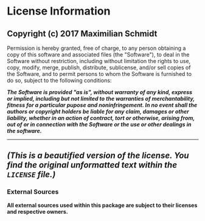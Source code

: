 # License Information
**Copyright (c) 2017 Maximilian Schmidt**
---

Permission is hereby granted, free of charge, to any person obtaining
a copy of this software and associated files (the "Software"),
to deal in the Software without restriction, including
without limitation the rights to use, copy, modify, merge, publish,
distribute, sublicense, and/or sell copies of the Software, and to
permit persons to whom the Software is furnished to do so, subject to
the following conditions:


***The Software is provided "as is", without warranty of any kind,
express or implied, including but not limited to the warranties of
merchantability, fitness for a particular pupose and noninfringement.
In no event shall the authors or copyright holders be liable for any
claim, damages or other liability, whether in an action of contract,
tort or otherwise, arising from, out of or in connection with the
Software or the use or other dealings in the software.***


---
*(This is a beautified version of the license. You find the original unformatted text within the `LICENSE` file.)*
---

### External Sources

**All external sources used within this package are subject to their licenses and respective owners.**
